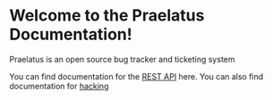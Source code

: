 # Welcome to the Praelatus Documentation!

Praelatus is an open source bug tracker and ticketing system

You can find documentation for the [REST API](/rest/api_reference)
here. You can also find documentation for [hacking]()
